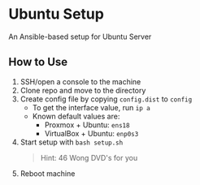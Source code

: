 # Ubuntu Setup

An Ansible-based setup for Ubuntu Server

## How to Use
1. SSH/open a console to the machine
2. Clone repo and move to the directory
3. Create config file by copying `config.dist` to `config`
    - To get the interface value, run `ip a`
    - Known default values are:
        - Proxmox + Ubuntu: `ens18`
        - VirtualBox + Ubuntu: `enp0s3`
4. Start setup with `bash setup.sh`
    > Hint: 46 Wong DVD's for you
5. Reboot machine

